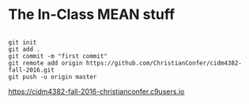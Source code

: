 # The In-Class MEAN stuff
```

git init
git add .
git commit -m "first commit"
git remote add origin https://github.com/ChristianConfer/cidm4382-fall-2016.git
git push -u origin master
```
https://cidm4382-fall-2016-christianconfer.c9users.io